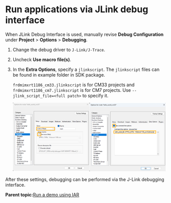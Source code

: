 # Run applications via JLink debug interface 

When JLink Debug Interface is used, manually revise **Debug Configuration** under **Project** \> **Options** \> **Debugging**.

1.  Change the debug driver to `J-Link/J-Trace`.

2.  Uncheck **Use macro file\(s\)**.

3.  In the **Extra Options**, specify a `jlinkscript`. The `jlinkscript` files can be found in example folder in SDK package.

    `frdmimxrt1186_cm33.jlinkscript` is for CM33 projects and `frdmimxrt1186_cm7.jlinkscript` is for CM7 projects. Use `--jlink_script_file=<full patch>` to specify it.

    ![](../images/iar_JLink.png "IAR Debugging via JLink")


After these settings, debugging can be performed via the J-Link debugging interface.

**Parent topic:**[Run a demo using IAR](../topics/run_a_demo_using_iar.md)


